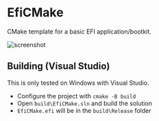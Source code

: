# EfiCMake

CMake template for a basic EFI application/bootkit.

![screenshot](https://i.imgur.com/0WhUFqM.png)

## Building (Visual Studio)

This is only tested on Windows with Visual Studio.

- Configure the project with `cmake -B build`
- Open `build\EfiCMake.sln` and build the solution
- `EfiCMake.efi` will be in the `build\Release` folder
